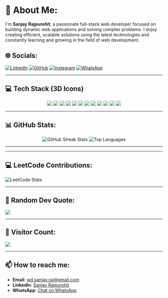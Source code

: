 # 💫 About Me:
I'm **Sanjay Rajpurohit**, a passionate full-stack web developer focused on building dynamic web applications and solving complex problems. I enjoy creating efficient, scalable solutions using the latest technologies and constantly learning and growing in the field of web development.

## 🌐 Socials:
[![LinkedIn](https://img.shields.io/badge/LinkedIn-%230077B5.svg?style=for-the-badge&logo=linkedin&logoColor=white)](https://www.linkedin.com/in/sanjay-rajpurohit-405117215/)
[![GitHub](https://img.shields.io/badge/GitHub-%23121011.svg?style=for-the-badge&logo=github&logoColor=white)](https://github.com/MrSanjayRaj)
[![Instagram](https://img.shields.io/badge/Instagram-E4405F?style=for-the-badge&logo=instagram&logoColor=white)](https://www.instagram.com/mr.raj_sanjay/)
[![WhatsApp](https://img.shields.io/badge/WhatsApp-25D366?style=for-the-badge&logo=whatsapp&logoColor=white)](https://wa.me/9602576625)

---

## 💻 Tech Stack (3D Icons)
<div align="center">
  <!-- JavaScript -->
  <img src="https://img.shields.io/badge/javascript-%23323330.svg?style=for-the-badge&logo=javascript&logoColor=%23F7DF1E"/>
  <!-- TypeScript -->
  <img src="https://img.shields.io/badge/typescript-%23007ACC.svg?style=for-the-badge&logo=typescript&logoColor=white"/>
  <!-- React -->
  <img src="https://img.shields.io/badge/react-%2320232a.svg?style=for-the-badge&logo=react&logoColor=%2361DAFB"/>
  <!-- Next.js -->
  <img src="https://img.shields.io/badge/Next-black?style=for-the-badge&logo=next.js&logoColor=white"/>
  <!-- Express.js -->
  <img src="https://img.shields.io/badge/express.js-%23404d59.svg?style=for-the-badge&logo=express&logoColor=%2361DAFB"/>
  <!-- Node.js -->
  <img src="https://img.shields.io/badge/node.js-6DA55F?style=for-the-badge&logo=node.js&logoColor=white"/>
  <!-- MongoDB -->
  <img src="https://img.shields.io/badge/MongoDB-%234ea94b.svg?style=for-the-badge&logo=mongodb&logoColor=white"/>
  <!-- MySQL -->
  <img src="https://img.shields.io/badge/mysql-%2300f.svg?style=for-the-badge&logo=mysql&logoColor=white"/>
  <!-- Postman -->
  <img src="https://img.shields.io/badge/Postman-FF6C37?style=for-the-badge&logo=postman&logoColor=white"/>
  <!-- Firebase -->
  <img src="https://img.shields.io/badge/firebase-%23039BE5.svg?style=for-the-badge&logo=firebase&logoColor=white"/>
  <!-- Contentful -->
  <img src="https://img.shields.io/badge/contentful-%2300D8FF.svg?style=for-the-badge&logo=contentful&logoColor=white"/>
  <!-- Strapi -->
  <img src="https://img.shields.io/badge/strapi-%232E7EEA.svg?style=for-the-badge&logo=strapi&logoColor=white"/>
</div>

---

## 📊 GitHub Stats:
<div align="center">
  <img src="https://streak-stats.demolab.com?user=MrSanjayRaj&theme=shades-of-purple&hide_border=true" alt="GitHub Streak Stats" />
  <img src="https://github-readme-stats.vercel.app/api/top-langs/?username=MrSanjayRaj&theme=shades-of-purple&hide_border=true&layout=compact" alt="Top Languages" />
</div>

---

---

## 💻 LeetCode Contributions:
![LeetCode Stats](https://leetcard.jacoblin.cool/MrSanjayRaj?theme=dark&ext=contest)

---

## 📜 Random Dev Quote:
![](https://quotes-github-readme.vercel.app/api?type=horizontal&theme=tokyonight)

---

## 🔢 Visitor Count:
![](https://visitcount.itsvg.in/api?id=MrSanjayRaj&icon=5&color=6)

---

## 📫 How to reach me:
- **Email**: wd.sanjay.raj@gmail.com
- **LinkedIn**: [Sanjay Rajpurohit](https://www.linkedin.com/in/sanjay-rajpurohit-405117215/)
- **WhatsApp**: [Chat on WhatsApp](https://wa.me/9602576625)
